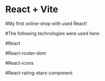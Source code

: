 # React + Vite

#My first online-shop with used React!

#The following technologies were used here:

#React

#React-router-dom

#React-icons

#React-rating-stars-component
